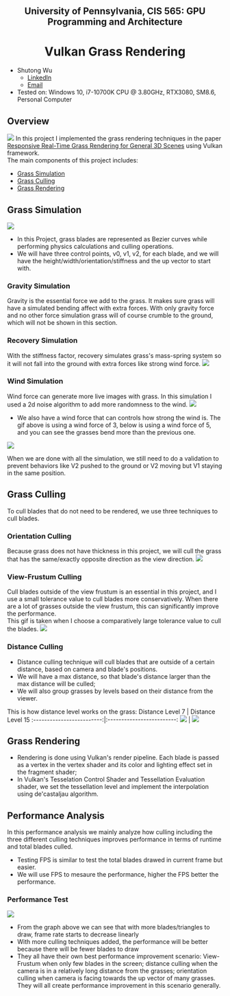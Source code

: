 ## <div align="center"> University of Pennsylvania, CIS 565: GPU Programming and Architecture </div>
# <div align="center"> Vulkan Grass Rendering </div>

* Shutong Wu
  * [LinkedIn](https://www.linkedin.com/in/shutong-wu-214043172/)
  * [Email](shutong@seas.uepnn.edu)
* Tested on: Windows 10, i7-10700K CPU @ 3.80GHz, RTX3080, SM8.6, Personal Computer 

## Overview
![](img/title.PNG)
In this project I implemented the grass rendering techniques in the paper [Responsive Real-Time Grass Rendering for General 3D Scenes](https://www.cg.tuwien.ac.at/research/publications/2017/JAHRMANN-2017-RRTG/JAHRMANN-2017-RRTG-draft.pdf) using Vulkan framework.<br>
The main components of this project includes:
- [Grass Simulation](#grass-simulation)
- [Grass Culling](#grass-culling)
- [Grass Rendering](#grass-rendering)

## Grass Simulation
![](img/blade_model.jpg)
- In this Project, grass blades are represented as Bezier curves while performing physics calculations and culling operations.
- We will have three control points, v0, v1, v2, for each blade, and we will have the height/width/orientation/stiffness and the up vector to start with.

### Gravity Simulation
Gravity is the essential force we add to the grass. It makes sure grass will have a simulated bending affect with extra forces. With only gravity force and no other force simulation grass will of course crumble to the ground, which will not be shown in this section.

### Recovery Simulation
With the stiffness factor, recovery simulates grass's mass-spring system so it will not fall into the ground with extra forces like strong wind force.
![](img/bend.gif)

### Wind Simulation
Wind force can generate more live images with grass. In this simulation I used a 2d noise algorithm to add more randomness to the wind.
![](img/wind.gif)
- We also have a wind force that can controls how strong the wind is. The gif above is using a wind force of 3, below is using a wind force of 5, and you can see the grasses bend more than the previous one.

![](img/wind5.PNG)

When we are done with all the simulation, we still need to do a validation to prevent behaviors like V2 pushed to the ground or V2 moving but V1 staying in the same position.
## Grass Culling
To cull blades that do not need to be rendered, we use three techniques to cull blades.
### Orientation Culling
Because grass does not have thickness in this project, we will cull the grass that has the same/exactly opposite direction as the view direction.
![](img/viewCulling.gif)

### View-Frustum Culling
Cull blades outside of the view frustum is an essential in this project, and I use a small tolerance value to cull blades more conservatively. When there are a lot of grasses outside the view frustum, this can significantly improve the performance.<br>
This gif is taken when I choose a comparatively large tolerance value to cull the blades.
![](img/viewFrustumCulling.gif)

### Distance Culling
- Distance culling technique will cull blades that are outside of a certain distance, based on camera and blade's positions.
- We will have a max distance, so that blade's distance larger than the max distance will be culled;
- We will also group grasses by levels based on their distance from the viewer.

This is how distance level works on the grass: 
Distance Level 7     |  Distance Level 15
:-------------------------:|:-------------------------:
![](img/cullinglevel7.PNG)   |  ![](img/cullinglevel15.PNG)

## Grass Rendering
- Rendering is done using Vulkan's render pipeline. Each blade is passed as a vertex in the vertex shader and its color and lighting effect set in the fragment shader;
- In Vulkan's Tesselation Control Shader and Tessellation Evaluation shader, we set the tessellation level and implement the interpolation using de'castaljau algorithm. 

## Performance Analysis
In this performance analysis we mainly analyze how culling including the three different culling techniques improves performance in terms of runtime and total blades culled. 
- Testing FPS is similar to test the total blades drawed in current frame but easier. 
- We will use FPS to mesaure the performance, higher the FPS better the performance.
### Performance Test
![](img/Performance%20w_o%20culling%20Measured%20by%20FPS.png)
- From the graph above we can see that with more blades/triangles to draw, frame rate starts to decrease linearly
- With more culling techniques added, the performance will be better because there will be fewer blades to draw
- They all have their own best performance improvement scenario: View-Frustum when only few blades in the screen; distance culling when the camera is in a relatively long distance from the grasses; orientation culling when camera is facing towards the up vector of many grasses. They will all create performance improvement in this scenario generally.


